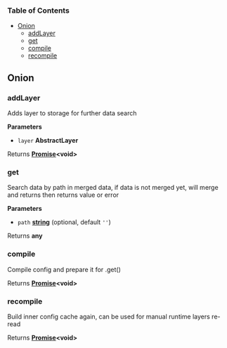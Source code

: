 <!-- Generated by documentation.js. Update this documentation by updating the source code. -->

### Table of Contents

-   [Onion][1]
    -   [addLayer][2]
    -   [get][3]
    -   [compile][4]
    -   [recompile][5]

## Onion

### addLayer

Adds layer to storage for further data search

**Parameters**

-   `layer` **AbstractLayer** 

Returns **[Promise][6]&lt;void>** 

### get

Search data by path in merged data, if data is not merged yet, will merge and returns
then returns value or error

**Parameters**

-   `path` **[string][7]**  (optional, default `''`)

Returns **any** 

### compile

Compile config and prepare it for .get()

Returns **[Promise][6]&lt;void>** 

### recompile

Build inner config cache again, can be used for manual runtime layers re-read

Returns **[Promise][6]&lt;void>** 

[1]: #onion

[2]: #addlayer

[3]: #get

[4]: #compile

[5]: #recompile

[6]: https://developer.mozilla.org/docs/Web/JavaScript/Reference/Global_Objects/Promise

[7]: https://developer.mozilla.org/docs/Web/JavaScript/Reference/Global_Objects/String
